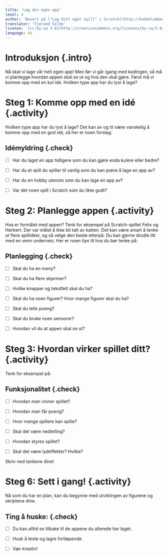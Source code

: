 ```yaml
---
title: 'Lag din egen app'
level: 4
author: 'Basert på ["Lag ditt eget spill" i Scratch](http://kodeklubben.github.io/scratch/lag_ditt_eget_spill/lag_ditt_eget_spill.html)'
translator: 'Tjerand Silde'
license: '[cc-by-sa 3.0](http://creativecommons.org/licenses/by-sa/3.0/)'
language: nb
---
```



# Introduksjon {.intro}

Nå skal vi lage vår helt egen app! Men før vi går igang med kodingen, så må vi
planlegge hvordan appen skal se ut og hva den skal gjøre. Først må vi komme opp
med en kul idé. Hvilken type app har du lyst å lage?



# Steg 1: Komme opp med en idé {.activity}

Hvilken type app har du lyst å lage? Det kan av og til være vanskelig å komme
opp med en god idé, så her er noen forslag:

##  Idémyldring {.check}

- [ ] Har du laget en app tidligere som du kan gjøre enda kulere eller bedre?

- [ ] Har du et spill du spiller til vanlig som du kan prøve å lage en app av?

- [ ] Har du en hobby utenom som du kan lage en app av?

- [ ] Var det noen spill i Scratch som du likte godt?


# Steg 2: Planlegge appen {.activity}

Hva er formålet med appen? Tenk for eksempel på Scratch-spillet Felix og
Herbert. Der var målet å ikke bli tatt av katten. Det kan være smart å tenke ut
flere spillidéer, og så velge den beste etterpå. Du kan gjerne drodle litt med
en venn underveis. Her er noen tips til hva du bør tenke på:

## Planlegging {.check}

- [ ] Skal du ha en meny?

- [ ] Skal du ha flere skjermer?

- [ ] Hvilke knapper og tekstfelt skal du ha?

- [ ] Skal du ha noen figurer? Hvor mange figurer skal du ha?

- [ ] Skal du telle poeng?

- [ ] Skal du bruke noen sensorer?

- [ ] Hvordan vil du at appen skal se ut?


# Steg 3: Hvordan virker spillet ditt? {.activity}

Tenk for eksempel på:

## Funksjonalitet {.check}

- [ ] Hvordan man vinner spillet?

- [ ] Hvordan man får poeng?

- [ ] Hvor mange spillere kan spille?

- [ ] Skal det være nedtelling?

- [ ] Hvordan styres spillet?

- [ ] Skal det være lydeffekter? Hvilke?

Skriv ned tankene dine!


# Steg 6: Sett i gang! {.activity}

Nå som du har en plan, kan du begynne med utviklingen av figurene og skriptene
dine.

## Ting å huske: {.check}

- [ ] Du kan alltid se tilbake til de appene du allerede har laget.

- [ ] Husk å teste og lagre fortløpende.

- [ ] Vær kreativ!
